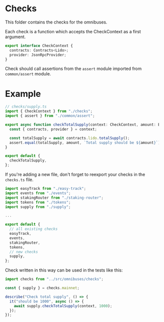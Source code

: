 # Checks

This folder contains the checks for the omnibuses.

Each check is a function which accepts the CheckContext as a first argument.

```typescript
export interface CheckContext {
  contracts: Contracts<Lido>;
  provider: JsonRpcProvider;
}
```

Check should call assertions from the `assert` module imported from `common/assert` module.

# Example

```typescript
// checks/supply.ts
import { CheckContext } from "./checks";
import { assert } from "./common/assert";

export async function checkTotalSupply(context: CheckContext, amount: BigNumber) {
  const { contracts, provider } = context;

  const totalSupply = await contracts.lido.totalSupply();
  assert.equal(totalSupply, amount, `Total supply should be ${amount}`);
}

export default {
  checkTotalSupply,
};
```

If you're adding a new file, don't forget to reexport your checks in the `checks.ts` file.

```typescript
import easyTrack from "./easy-track";
import events from "./events";
import stakingRouter from "./staking-router";
import tokens from "./tokens";
import supply from "./supply";

...

export default {
  // all existing checks
  easyTrack,
  events,
  stakingRouter,
  tokens,
  // new checks
  supply,
};
```

Check written in this way can be used in the tests like this:

```typescript
import checks from "../src/omnibuses/checks";

const { supply } = checks.mainnet;

describe("Check total supply", () => {
  it("should be 1000", async () => {
    await supply.checkTotalSupply(context, 1000);
  });
});
```
